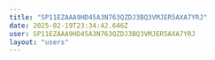 ```yaml
---
title: "SP11EZAAA9HD45A3N763QZDJ3BQ3VMJER5AXA7YRJ"
date: 2025-02-19T23:34:42.646Z
user: SP11EZAAA9HD45A3N763QZDJ3BQ3VMJER5AXA7YRJ
layout: "users"
---
```

    